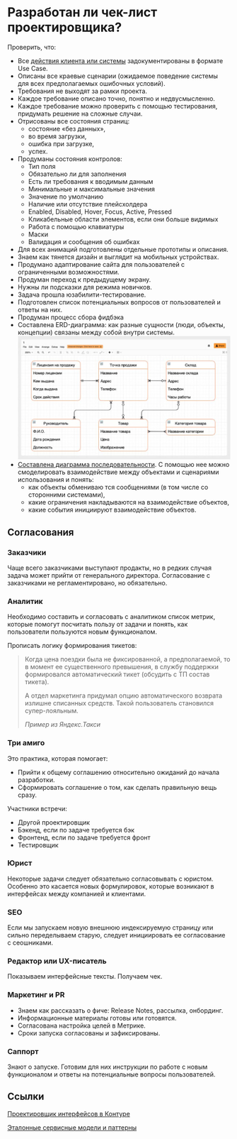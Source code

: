 # Разработан ли чек-лист проектировщика?

Проверить, что: 
- Все [действия клиента или системы](https://bureau.ru/soviet/20200211/) задокументированы в формате Use Case.
- Описаны все краевые сценарии (ожидаемое поведение системы для всех предполагаемых ошибочных условий).
- Требования не выходят за рамки проекта.
- Каждое требование описано точно, понятно и недвусмысленно.
- Каждое требование можно проверить с помощью тестирования, придумать решение на сложные случаи.
- Отрисованы все состояния страниц:
  - состояние «без данных»,
  - во время загрузки,
  - ошибка при загрузке,
  - успех.
- Продуманы состояния контролов:
  - Тип поля
  - Обязательно ли для заполнения
  - Есть ли требования к вводимым данным
  - Минимальные и максимальные значения
  - Значение по умолчанию
  - Наличие или отсутствие плейсхолдера
  - Enabled, Disabled, Hover, Focus, Active, Pressed
  - Кликабельные области элементов, если они больше видимых
  - Работа с помощью клавиатуры
  - Маски
  - Валидация и сообщения об ошибках
- Для всех анимаций подготовлены отдельные прототипы и описания.
- Знаем как тянется дизайн и выглядит на мобильных устройствах.
- Продумано адаптирование сайта для пользователей с ограниченными возможностями.
- Продуман переход к предыдущему экрану.
- Нужны ли подсказки для режима новичков.
- Задача прошла юзабилити-тестирование.
- Подготовлен список потенциальных вопросов от пользователей и ответы на них.
- Продуман процесс сбора фидбэка
- Составлена ERD-диаграмма: как разные сущности (люди, объекты, концепции) связаны между собой внутри системы.
![](attachments/erd.png)
- [Составлена диаграмма последовательности](https://creately.com/blog/ru/%D0%B4%D0%B8%D0%B0%D0%B3%D1%80%D0%B0%D0%BC%D0%BC%D0%B0/%D1%83%D1%87%D0%B5%D0%B1%D0%BD%D0%BE%D0%B5-%D0%BF%D0%BE%D1%81%D0%BE%D0%B1%D0%B8%D0%B5-%D0%BF%D0%BE-%D0%BF%D0%BE%D1%81%D0%BB%D0%B5%D0%B4%D0%BE%D0%B2%D0%B0%D1%82%D0%B5%D0%BB%D1%8C%D0%BD%D0%BE%D0%B9/). С помощью нее можно смоделировать взаимодействие между объектами и сценариями использования и понять:
  - как объекты обмениваю тся сообщениями (в том числе со сторонними системами),
  - какие ограничения накладываются на взаимодействие объектов,
  - какие события инициируют взаимодействие объектов.

## Согласования
### Заказчики
Чаще всего заказчиками выступают продакты, но в редких случая задача может прийти от генерального директора. Согласование с заказчиками не регламентировано, но обязательно.

### Аналитик
Необходимо составить и согласовать с аналитиком список метрик, которые помогут посчитать пользу от задачи и понять, как пользователи пользуются новым функционалом.

Прописать логику формирования тикетов:
>Когда цена поездки была не фиксированной, а предполагаемой, то в момент ее существенного превышения, в службу поддержки формировался автоматический тикет (обсудить с ТП состав тикета). 
>
>А отдел маркетинга придумал опцию автоматического возврата излишне списанных средств. Такой пользователь становился супер-лояльным.
>
>*Пример из Яндекс.Такси*

### Три амиго
Это практика, которая помогает:
- Прийти к общему соглашению относительно ожиданий до начала разработки.
- Сформировать соглашение о том, как сделать правильную вещь сразу.

Участники встречи:
- Другой проектировщик
- Бэкенд, если по задаче требуется бэк
- Фронтенд, если по задаче требуется фронт
- Тестировщик

### Юрист
Некоторые задачи следует обязательно согласовывать с юристом. Особенно это касается новых формулировок, которые возникают в интерфейсах между компанией и клиентами.

### SEO
Если мы запускаем новую внешнюю индексируемую страницу или сильно переделываем старую, следует инициировать ее согласование с сеошниками.

### Редактор или UX-писатель
Показываем интерфейсные тексты. Получаем чек.

### Маркетинг и PR
  - Знаем как рассказать о фиче: Release Notes, рассылка, онбординг.
  - Информационные материалы готовы или готовятся.
  - Согласована настройка целей в Метрике.
  - Сроки запуска согласованы и зафиксированы.

### Саппорт
Знают о запуске. Готовим для них инструкции по работе с новым функционалом и ответы на потенциальные вопросы пользователей.

## Ссылки
[Проектировщик интерфейсов в Контуре](https://guides.kontur.ru/principles/uidesigner/)

[Эталонные сервисные модели и паттерны](https://hardclient.com)
